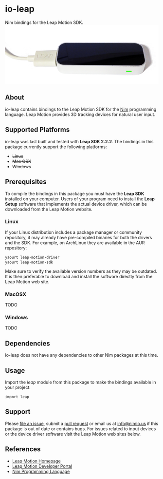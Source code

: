 # io-leap

Nim bindings for the Leap Motion SDK.
![io-leap Logo](logo.png)


## About

io-leap contains bindings to the Leap Motion SDK for the
[Nim](http://nim-lang.org) programming language. Leap Motion provides 3D
tracking devices for natural user input.


## Supported Platforms

io-leap was last built and tested with **Leap SDK 2.2.2**. The bindings in this
package currently support the following platforms:

- ~~Linux~~
- ~~Mac OSX~~
- ~~Windows~~


## Prerequisites

To compile the bindings in this package you must have the **Leap SDK** installed
on your computer. Users of your program need to install the **Leap Setup**
software that implements the actual device driver, which can be downloaded from
the Leap Motion website.

### Linux

If your Linux distribution includes a package manager or community repository,
it may already have pre-compiled binaries for both the drivers and the SDK. For
example, on ArchLinux they are available in the AUR repository:

```
yaourt leap-motion-driver
yaourt leap-motion-sdk
```

Make sure to verify the available version numbers as they may be outdated. It is
then preferable to download and install the software directly from the Leap
Motion web site.

### MacOSX

TODO

### Windows

TODO


## Dependencies

io-leap does not have any dependencies to other Nim packages at this time.


## Usage

Import the *leap* module from this package to make the bindings available in
your project:

```nimrod
import leap
```


## Support

Please [file an issue](https://github.com/nimious/io-leap/issues), submit a
[pull request](https://github.com/nimious/io-leap/pulls?q=is%3Aopen+is%3Apr)
or email us at info@nimio.us if this package is out of date or contains bugs.
For issues related to input devices or the device driver software visit the
Leap Motion web sites below.


## References

* [Leap Motion Homepage](http://www.leapmotion.com/)
* [Leap Motion Developer Portal](http://developer.leapmotion.com/)
* [Nim Programming Language](http://nim-lang.org/)
